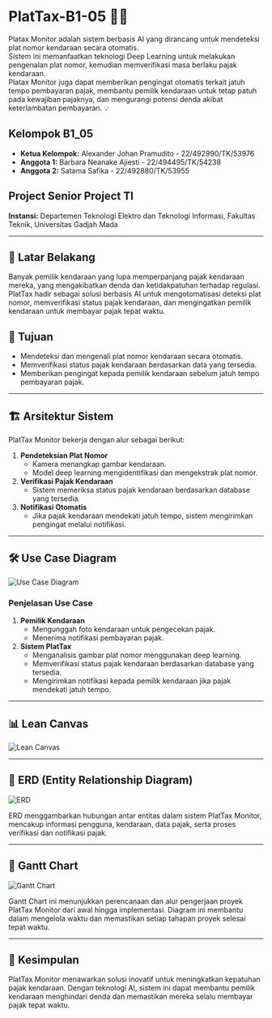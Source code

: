 # PlatTax-B1-05 🚗📸

Platax Monitor adalah sistem berbasis AI yang dirancang untuk mendeteksi plat nomor kendaraan secara otomatis.  
Sistem ini memanfaatkan teknologi Deep Learning untuk melakukan pengenalan plat nomor, kemudian memverifikasi masa berlaku pajak kendaraan.  
Platax Monitor juga dapat memberikan pengingat otomatis terkait jatuh tempo pembayaran pajak, membantu pemilik kendaraan untuk tetap patuh pada kewajiban pajaknya, dan mengurangi potensi denda akibat keterlambatan pembayaran. 💡

## Kelompok B1_05

- **Ketua Kelompok:** Alexander Johan Pramudito - 22/492990/TK/53976
- **Anggota 1:** Barbara Neanake Ajiesti - 22/494495/TK/54238
- **Anggota 2:** Satama Safika - 22/492880/TK/53955

## Project Senior Project TI

**Instansi:** Departemen Teknologi Elektro dan Teknologi Informasi, Fakultas Teknik, Universitas Gadjah Mada

---

## 📌 Latar Belakang

Banyak pemilik kendaraan yang lupa memperpanjang pajak kendaraan mereka, yang mengakibatkan denda dan ketidakpatuhan terhadap regulasi.  
PlatTax hadir sebagai solusi berbasis AI untuk mengotomatisasi deteksi plat nomor, memverifikasi status pajak kendaraan, dan mengingatkan pemilik kendaraan untuk membayar pajak tepat waktu.

## 🎯 Tujuan

- Mendeteksi dan mengenali plat nomor kendaraan secara otomatis.
- Memverifikasi status pajak kendaraan berdasarkan data yang tersedia.
- Memberikan pengingat kepada pemilik kendaraan sebelum jatuh tempo pembayaran pajak.

---

## 🏗️ Arsitektur Sistem

PlatTax Monitor bekerja dengan alur sebagai berikut:

1. **Pendeteksian Plat Nomor**
   - Kamera menangkap gambar kendaraan.
   - Model deep learning mengidentifikasi dan mengekstrak plat nomor.
2. **Verifikasi Pajak Kendaraan**
   - Sistem memeriksa status pajak kendaraan berdasarkan database yang tersedia.
3. **Notifikasi Otomatis**
   - Jika pajak kendaraan mendekati jatuh tempo, sistem mengirimkan pengingat melalui notifikasi.

---

## 🛠️ Use Case Diagram

![Use Case Diagram](https://github.com/SatamaSafika/ProductName-B1-05/blob/main/assets/Usecase_PlatTax.png?raw=true)

### Penjelasan Use Case

1. **Pemilik Kendaraan**
   - Mengunggah foto kendaraan untuk pengecekan pajak.
   - Menerima notifikasi pembayaran pajak.
2. **Sistem PlatTax**
   - Menganalisis gambar plat nomor menggunakan deep learning.
   - Memverifikasi status pajak kendaraan berdasarkan database yang tersedia.
   - Mengirimkan notifikasi kepada pemilik kendaraan jika pajak mendekati jatuh tempo.

---

## 📊 Lean Canvas

![Lean Canvas](https://github.com/SatamaSafika/ProductName-B1-05/blob/main/assets/LeanCanvas.png?raw=true)

---

## 📁 ERD (Entity Relationship Diagram)

![ERD](https://github.com/SatamaSafika/ProductName-B1-05/blob/main/assets/ERD.png?raw=true)

ERD menggambarkan hubungan antar entitas dalam sistem PlatTax Monitor, mencakup informasi pengguna, kendaraan, data pajak, serta proses verifikasi dan notifikasi pajak.

---

## 📅 Gantt Chart

![Gantt Chart](https://github.com/SatamaSafika/ProductName-B1-05/blob/main/assets/GanttChart.png?raw=true)

Gantt Chart ini menunjukkan perencanaan dan alur pengerjaan proyek PlatTax Monitor dari awal hingga implementasi. Diagram ini membantu dalam mengelola waktu dan memastikan setiap tahapan proyek selesai tepat waktu.

---

## 🚀 Kesimpulan

PlatTax Monitor menawarkan solusi inovatif untuk meningkatkan kepatuhan pajak kendaraan. Dengan teknologi AI, sistem ini dapat membantu pemilik kendaraan menghindari denda dan memastikan mereka selalu membayar pajak tepat waktu.
